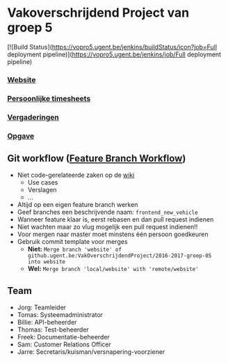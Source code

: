 # Vakoverschrijdend Project van groep 5
[![Build Status](https://vopro5.ugent.be/jenkins/buildStatus/icon?job=Full deployment pipeline)](https://vopro5.ugent.be/jenkins/job/Full deployment pipeline)

### [Website](https://vopro5.ugent.be)
### [Persoonlijke timesheets](https://docs.google.com/spreadsheets/d/13IeYrYabPoF_jOV6B7rT37mbyNtSmx6vzdmhjrjOPnA/edit)
### [Vergaderingen](https://github.ugent.be/VakOverschrijdendProject/2016-2017-groep-05/wiki/Verslagen)
### [Opgave](https://github.ugent.be/pages/VakOverschrijdendProject/algemeen/)
## Git workflow ([Feature Branch Workflow](https://www.atlassian.com/git/tutorials/comparing-workflows#feature-branch-workflow))

* Niet code-gerelateerde zaken op de [wiki](https://github.ugent.be/VakOverschrijdendProject/2016-2017-groep-05/wiki)
    - Use cases
    - Verslagen
    - ...
* Altijd op een eigen feature branch werken 
* Geef branches een beschrijvende naam: `frontend_new_vehicle`
* Wanneer feature klaar is, eerst rebasen en dan pull request indienen
* Niet wachten maar zo vlug mogelijk een pull request indienen!!
* Voor mergen naar master moet minstens één persoon goedkeuren
* Gebruik commit template voor merges
    * **Niet:**   `Merge branch 'website' of github.ugent.be:VakOverschrijdendProject/2016-2017-groep-05 into website`
    * **Wel:**    `Merge branch 'local/website' with 'remote/website'`

## Team
* Jorg:   Teamleider
* Tomas:  Systeemadministrator
* Billie: API-beheerder
* Thomas: Test-beheerder
* Freek:  Documentatie-beheerder
* Sam:    Customer Relations Officer
* Jarre:  Secretaris/kuisman/versnapering-voorziener
